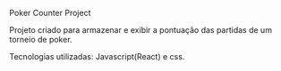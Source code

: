  Poker Counter Project 


 Projeto criado para armazenar e exibir a pontuação das partidas de um torneio de poker.

 Tecnologias utilizadas: Javascript(React) e css.
